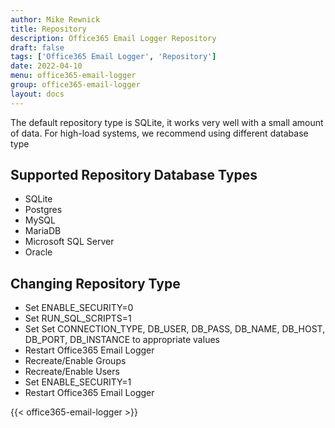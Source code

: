 ```yaml
---
author: Mike Rewnick
title: Repository
description: Office365 Email Logger Repository
draft: false
tags: ['Office365 Email Logger', 'Repository']
date: 2022-04-10
menu: office365-email-logger
group: office365-email-logger
layout: docs
---
```


The default repository type is SQLite, it works very well with a small amount of data. For high-load systems, we recommend using different database type

## Supported Repository Database Types

- SQLite
- Postgres
- MySQL
- MariaDB
- Microsoft SQL Server
- Oracle

## Changing Repository Type

- Set ENABLE_SECURITY=0
- Set RUN_SQL_SCRIPTS=1
- Set Set CONNECTION_TYPE, DB_USER, DB_PASS, DB_NAME, DB_HOST, DB_PORT, DB_INSTANCE to appropriate values
- Restart Office365 Email Logger
- Recreate/Enable Groups
- Recreate/Enable Users
- Set ENABLE_SECURITY=1
- Restart Office365 Email Logger

{{< office365-email-logger >}}
